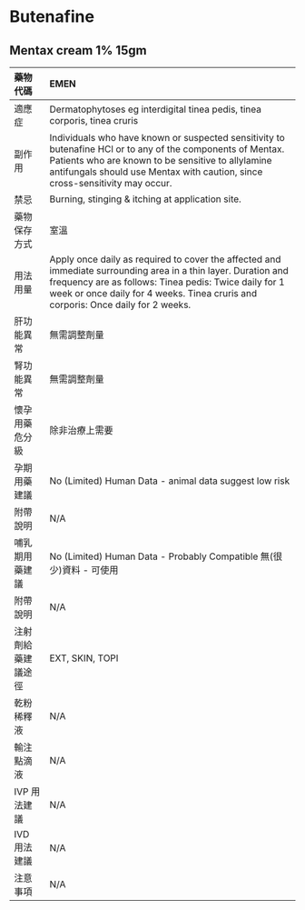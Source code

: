 # Butenafine

## Mentax cream 1% 15gm

| 藥物代碼           | EMEN                                                                                                                                                                                                                                                        |
|:-------------------|:------------------------------------------------------------------------------------------------------------------------------------------------------------------------------------------------------------------------------------------------------------|
| 適應症             | Dermatophytoses eg interdigital tinea pedis, tinea corporis, tinea cruris                                                                                                                                                                                   |
| 副作用             | Individuals who have known or suspected sensitivity to butenafine HCl or to any of the components of Mentax. Patients who are known to be sensitive to allylamine antifungals should use Mentax with caution, since cross-sensitivity may occur.            |
| 禁忌               | Burning, stinging & itching at application site.                                                                                                                                                                                                            |
| 藥物保存方式       | 室溫                                                                                                                                                                                                                                                        |
| 用法用量           | Apply once daily as required to cover the affected and immediate surrounding area in a thin layer. Duration and frequency are as follows: Tinea pedis: Twice daily for 1 week or once daily for 4 weeks. Tinea cruris and corporis: Once daily for 2 weeks. |
| 肝功能異常         | 無需調整劑量                                                                                                                                                                                                                                                |
| 腎功能異常         | 無需調整劑量                                                                                                                                                                                                                                                |
| 懷孕用藥危分級     | 除非治療上需要                                                                                                                                                                                                                                              |
| 孕期用藥建議       | No (Limited) Human Data - animal data suggest low risk                                                                                                                                                                                                      |
| 附帶說明           | N/A                                                                                                                                                                                                                                                         |
| 哺乳期用藥建議     | No (Limited) Human Data - Probably Compatible 無(很少)資料 - 可使用                                                                                                                                                                                         |
| 附帶說明           | N/A                                                                                                                                                                                                                                                         |
| 注射劑給藥建議途徑 | EXT, SKIN, TOPI                                                                                                                                                                                                                                             |
| 乾粉稀釋液         | N/A                                                                                                                                                                                                                                                         |
| 輸注點滴液         | N/A                                                                                                                                                                                                                                                         |
| IVP 用法建議       | N/A                                                                                                                                                                                                                                                         |
| IVD 用法建議       | N/A                                                                                                                                                                                                                                                         |
| 注意事項           | N/A                                                                                                                                                                                                                                                         |

